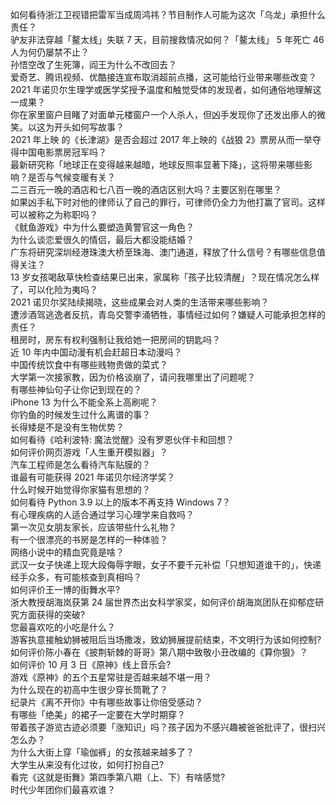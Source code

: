 如何看待浙江卫视错把雷军当成周鸿祎？节目制作人可能为这次「乌龙」承担什么责任？  
驴友非法穿越「鳌太线」失联 7 天，目前搜救情况如何？「鳌太线」 5 年死亡 46 人为何仍屡禁不止？  
孙悟空改了生死簿，阎王为什么不改回去？  
爱奇艺、腾讯视频、优酷接连宣布取消超前点播，这可能给行业带来哪些改变？  
2021 年诺贝尔生理学或医学奖授予温度和触觉受体的发现者，如何通俗地理解这一成果？  
你在家里窗户目睹了对面单元楼窗户一个人杀人，但凶手发现你了还发出瘆人的微笑。以这为开头如何写故事？  
2021 年上映 的《长津湖》是否会超过 2017 年上映的《战狼 2》票房从而一举夺得中国电影票房冠军吗？  
最新研究称「地球正在变得越来越暗，地球反照率显著下降」，这将带来哪些影响？是否与气候变暖有关？  
二三百元一晚的酒店和七八百一晚的酒店区别大吗？主要区别在哪里？  
如果凶手私下时对他的律师认了自己的罪行，可律师仍全力为他打赢了官司。这样可以被称之为称职吗？  
《鱿鱼游戏》中为什么要塑造黄警官这一角色？  
为什么谈恋爱很久的情侣，最后大都没能结婚？  
广东将研究深圳经港珠澳大桥至珠海、澳门通道，释放了什么信号？有哪些信息值得关注？  
13 岁女孩喝敌草快检查结果已出来，家属称「孩子比较清醒」？现在情况怎么样了，可以化险为夷吗？  
2021 诺贝尔奖陆续揭晓，这些成果会对人类的生活带来哪些影响？  
遭涉酒驾逃逸者反抗，青岛交警李涌牺牲，事情经过如何？嫌疑人可能承担怎样的责任？  
租房时，房东有权利强制让我给她一把房间的钥匙吗？  
近 10 年内中国动漫有机会赶超日本动漫吗？  
中国传统饮食中有哪些贱物贵做的菜式？  
大学第一次接家教，因为价格谈崩了，请问我哪里出了问题呢？  
有哪些神仙句子让你记到现在的？  
iPhone 13 为什么不能全系上高刷呢？  
你钓鱼的时候发生过什么离谱的事？  
长得矮是不是没有生物优势？  
如何看待《哈利波特: 魔法觉醒》没有罗恩伙伴卡和回想？  
如何评价网页游戏「人生重开模拟器」？  
汽车工程师是怎么看待汽车贴膜的？  
谁最有可能获得 2021 年诺贝尔经济学奖？  
什么时候开始觉得你家猫有思想的？  
如何看待 Python 3.9 以上的版本不再支持 Windows 7？  
有心理疾病的人适合通过学习心理学来自救吗？  
第一次见女朋友家长，应该带些什么礼物？  
有一个很漂亮的书房是怎样的一种体验？  
网络小说中的精血究竟是啥？  
武汉一女子快递上现大段侮辱字眼，女子不要千元补偿「只想知道谁干的」，快递经手众多，有可能核查到真相吗？  
如何评价王一博的街舞水平?  
浙大教授胡海岚获第 24 届世界杰出女科学家奖，如何评价胡海岚团队在抑郁症研究方面获得的突破?  
您最喜欢吃的小吃是什么？  
游客执意接触幼狮被阻后当场撒泼，致幼狮展提前结束，不文明行为该如何控制?  
如何评价陈小春在《披荆斩棘的哥哥》第八期中致敬小丑改编的《算你狠》？  
如何评价 10 月 3 日《原神》线上音乐会?  
游戏《原神》的五个五星常驻是否越来越不堪一用？  
为什么现在的初高中生很少穿长筒靴了？  
纪录片《离不开你》中有哪些故事让你倍受感动？  
有哪些「绝美」的裙子一定要在大学时期穿？  
带着孩子游览古迹必须要「涨知识」吗？孩子因为不感兴趣被爸爸批评了，很扫兴怎么办？  
为什么大街上穿「瑜伽裤」的女孩越来越多了？  
大学生从来没有化过妆，如何打扮自己?  
看完《这就是街舞》第四季第八期（上、下）有啥感觉?  
时代少年团你们最喜欢谁？  
